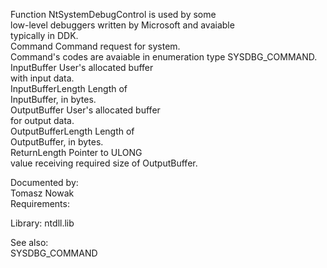 Function NtSystemDebugControl is used by some \
low\-level debuggers written by Microsoft and avaiable \
typically in DDK. \
Command Command request for system. \
Command's codes are avaiable in enumeration type SYSDBG\_COMMAND. \
InputBuffer User's allocated buffer \
with input data. \
InputBufferLength Length of \
InputBuffer, in bytes. \
OutputBuffer User's allocated buffer \
for output data. \
OutputBufferLength Length of \
OutputBuffer, in bytes. \
ReturnLength Pointer to ULONG \
value receiving required size of OutputBuffer.

Documented by: \
Tomasz Nowak \
Requirements:

Library: ntdll.lib

See also: \
SYSDBG\_COMMAND
